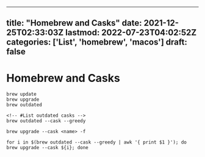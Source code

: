 
---
title: "Homebrew and Casks"
date: 2021-12-25T02:33:03Z
lastmod: 2022-07-23T04:02:52Z
categories: ['List', 'homebrew', 'macos']
draft: false
---


# Homebrew and Casks
```
brew update
brew upgrade
brew outdated

<!-- #List outdated casks -->
brew outdated --cask --greedy

brew upgrade --cask <name> -f

for i in $(brew outdated --cask --greedy | awk '{ print $1 }'); do brew upgrade --cask ${i}; done
```

<!-- #public #homebrew #macos -->

<!-- {BearID:D78A5184-D038-438C-8299-C3F365537BA3-29797-000143A8642B5BAC} -->
